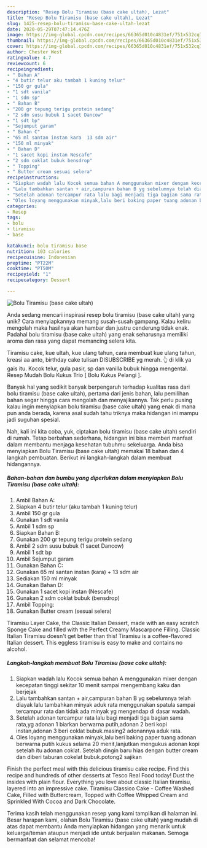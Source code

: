 ```yaml
---
description: "Resep Bolu Tiramisu (base cake ultah), Lezat"
title: "Resep Bolu Tiramisu (base cake ultah), Lezat"
slug: 1425-resep-bolu-tiramisu-base-cake-ultah-lezat
date: 2020-05-29T07:47:14.476Z
image: https://img-global.cpcdn.com/recipes/66365d010c4831ef/751x532cq70/bolu-tiramisu-base-cake-ultah-foto-resep-utama.jpg
thumbnail: https://img-global.cpcdn.com/recipes/66365d010c4831ef/751x532cq70/bolu-tiramisu-base-cake-ultah-foto-resep-utama.jpg
cover: https://img-global.cpcdn.com/recipes/66365d010c4831ef/751x532cq70/bolu-tiramisu-base-cake-ultah-foto-resep-utama.jpg
author: Chester West
ratingvalue: 4.7
reviewcount: 6
recipeingredient:
- " Bahan A"
- "4 butir telur aku tambah 1 kuning telur"
- "150 gr gula"
- "1 sdt vanila"
- "1 sdm sp"
- " Bahan B"
- "200 gr tepung terigu protein sedang"
- "2 sdm susu bubuk 1 sacet Dancow"
- "1 sdt bp"
- "Sejumput garam"
- " Bahan C"
- "65 ml santan instan kara  13 sdm air"
- "150 ml minyak"
- " Bahan D"
- "1 sacet kopi instan Nescafe"
- "2 sdm coklat bubuk bensdrop"
- " Topping"
- " Butter cream sesuai selera"
recipeinstructions:
- "Siapkan wadah lalu Kocok semua bahan A menggunakan mixer dengan kecepatan tinggi sekitar 10 menit sampai mengembang kaku dan berjejak"
- "Lalu tambahkan santan + air,campuran bahan B yg sebelumnya telah diayak lalu tambahkan minyak aduk rata menggunakan spatula sampai tercampur rata dan tidak ada minyak yg mengendap di dasar wadah."
- "Setelah adonan tercampur rata lalu bagi menjadi tiga bagian sama rata,yg adonan 1 biarkan berwarna putih,adonan 2 beri kopi instan,adonan 3 beri coklat bubuk.masing2 adonannya aduk rata."
- "Oles loyang menggunakan minyak,lalu beri baking paper tuang adonan berwarna putih kukus selama 20 menit,lanjutkan mengukus adonan kopi setelah itu adonan coklat. Setelah dingin baru hias dengan butter cream dan diberi taburan cokelat bubuk.potong2 sajikan"
categories:
- Resep
tags:
- bolu
- tiramisu
- base

katakunci: bolu tiramisu base 
nutrition: 103 calories
recipecuisine: Indonesian
preptime: "PT22M"
cooktime: "PT50M"
recipeyield: "1"
recipecategory: Dessert

---
```



![Bolu Tiramisu (base cake ultah)](https://img-global.cpcdn.com/recipes/66365d010c4831ef/751x532cq70/bolu-tiramisu-base-cake-ultah-foto-resep-utama.jpg)

Anda sedang mencari inspirasi resep bolu tiramisu (base cake ultah) yang unik? Cara menyiapkannya memang susah-susah gampang. Kalau keliru mengolah maka hasilnya akan hambar dan justru cenderung tidak enak. Padahal bolu tiramisu (base cake ultah) yang enak seharusnya memiliki aroma dan rasa yang dapat memancing selera kita.

Tiramisu cake, kue ultah, kue ulang tahun, cara membuat kue ulang tahun, kreasi aa anto, birthday cake tulisan DISUBSCRIBE yg merah. 👆 di klik ya gais itu. Kocok telur, gula pasir, sp dan vanilla bubuk hingga mengental. Resep Mudah Bolu Kukus Trio [ Bolu Kukus Pelangi ].

Banyak hal yang sedikit banyak berpengaruh terhadap kualitas rasa dari bolu tiramisu (base cake ultah), pertama dari jenis bahan, lalu pemilihan bahan segar hingga cara mengolah dan menyajikannya. Tak perlu pusing kalau ingin menyiapkan bolu tiramisu (base cake ultah) yang enak di mana pun anda berada, karena asal sudah tahu triknya maka hidangan ini mampu jadi suguhan spesial.


Nah, kali ini kita coba, yuk, ciptakan bolu tiramisu (base cake ultah) sendiri di rumah. Tetap berbahan sederhana, hidangan ini bisa memberi manfaat dalam membantu menjaga kesehatan tubuhmu sekeluarga. Anda bisa menyiapkan Bolu Tiramisu (base cake ultah) memakai 18 bahan dan 4 langkah pembuatan. Berikut ini langkah-langkah dalam membuat hidangannya.

<!--inarticleads1-->

##### Bahan-bahan dan bumbu yang diperlukan dalam menyiapkan Bolu Tiramisu (base cake ultah):

1. Ambil  Bahan A:
1. Siapkan 4 butir telur (aku tambah 1 kuning telur)
1. Ambil 150 gr gula
1. Gunakan 1 sdt vanila
1. Ambil 1 sdm sp
1. Siapkan  Bahan B:
1. Gunakan 200 gr tepung terigu protein sedang
1. Ambil 2 sdm susu bubuk (1 sacet Dancow)
1. Ambil 1 sdt bp
1. Ambil Sejumput garam
1. Gunakan  Bahan C:
1. Gunakan 65 ml santan instan (kara) + 13 sdm air
1. Sediakan 150 ml minyak
1. Gunakan  Bahan D:
1. Gunakan 1 sacet kopi instan (Nescafe)
1. Gunakan 2 sdm coklat bubuk (bensdrop)
1. Ambil  Topping:
1. Gunakan  Butter cream (sesuai selera)


Tiramisu Layer Cake, the Classic Italian Dessert, made with an easy scratch Sponge Cake and filled with the Perfect Creamy Mascarpone Filling. Classic Italian Tiramisu doesn&#39;t get better than this! Tiramisu is a coffee-flavored Italian dessert. This eggless tiramisu is easy to make and contains no alcohol. 

<!--inarticleads2-->

##### Langkah-langkah membuat Bolu Tiramisu (base cake ultah):

1. Siapkan wadah lalu Kocok semua bahan A menggunakan mixer dengan kecepatan tinggi sekitar 10 menit sampai mengembang kaku dan berjejak
1. Lalu tambahkan santan + air,campuran bahan B yg sebelumnya telah diayak lalu tambahkan minyak aduk rata menggunakan spatula sampai tercampur rata dan tidak ada minyak yg mengendap di dasar wadah.
1. Setelah adonan tercampur rata lalu bagi menjadi tiga bagian sama rata,yg adonan 1 biarkan berwarna putih,adonan 2 beri kopi instan,adonan 3 beri coklat bubuk.masing2 adonannya aduk rata.
1. Oles loyang menggunakan minyak,lalu beri baking paper tuang adonan berwarna putih kukus selama 20 menit,lanjutkan mengukus adonan kopi setelah itu adonan coklat. Setelah dingin baru hias dengan butter cream dan diberi taburan cokelat bubuk.potong2 sajikan


Finish the perfect meal with this delicious tiramisu cake recipe. Find this recipe and hundreds of other desserts at Tesco Real Food today! Dust the insides with plain flour. Everything you love about classic Italian tiramisu, layered into an impressive cake. Tiramisu Classico Cake - Coffee Washed Cake, Filled with Buttercream, Topped with Coffee Whipped Cream and Sprinkled With Cocoa and Dark Chocolate. 

Terima kasih telah menggunakan resep yang kami tampilkan di halaman ini. Besar harapan kami, olahan Bolu Tiramisu (base cake ultah) yang mudah di atas dapat membantu Anda menyiapkan hidangan yang menarik untuk keluarga/teman ataupun menjadi ide untuk berjualan makanan. Semoga bermanfaat dan selamat mencoba!
